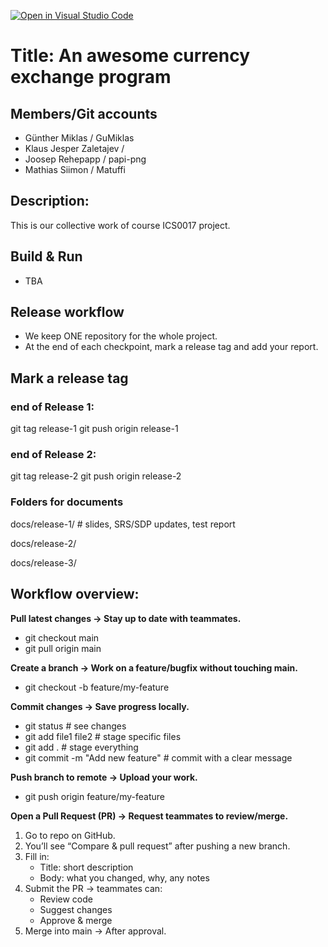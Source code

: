 [![Open in Visual Studio Code](https://classroom.github.com/assets/open-in-vscode-2e0aaae1b6195c2367325f4f02e2d04e9abb55f0b24a779b69b11b9e10269abc.svg)](https://classroom.github.com/online_ide?assignment_repo_id=20630500&assignment_repo_type=AssignmentRepo)
# Title: An awesome currency exchange program
## Members/Git accounts
 - Günther Miklas / GuMiklas
 - Klaus Jesper Zaletajev / 
 - Joosep Rehepapp / papi-png
 - Mathias Siimon / Matuffi

## Description: 
This is our collective work of course ICS0017 project.

## Build & Run
- TBA

## Release workflow
- We keep ONE repository for the whole project.
- At the end of each checkpoint, mark a release tag and add your report.

## Mark a release tag
###  end of Release 1:
git tag release-1
git push origin release-1

###  end of Release 2:
git tag release-2
git push origin release-2

### Folders for documents
docs/release-1/  # slides, SRS/SDP updates, test report

docs/release-2/

docs/release-3/

## Workflow overview:

**Pull latest changes → Stay up to date with teammates.**
- git checkout main
- git pull origin main

**Create a branch → Work on a feature/bugfix without touching main.**
- git checkout -b feature/my-feature

**Commit changes → Save progress locally.**
- git status                       # see changes
- git add file1 file2              # stage specific files
- git add .                        # stage everything
- git commit -m "Add new feature"  # commit with a clear message


**Push branch to remote → Upload your work.**
- git push origin feature/my-feature


**Open a Pull Request (PR) → Request teammates to review/merge.**
1. Go to repo on GitHub. 
2. You’ll see “Compare & pull request” after pushing a new branch.
3. Fill in:
    - Title: short description
    - Body: what you changed, why, any notes
4. Submit the PR → teammates can:
    - Review code
    - Suggest changes
    - Approve & merge
5. Merge into main → After approval.